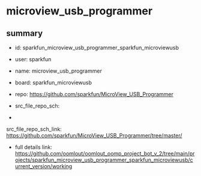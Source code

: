 # microview_usb_programmer
 
## summary 
* id: sparkfun_microview_usb_programmer_sparkfun_microviewusb
* user: sparkfun
* name: microview_usb_programmer
* board: sparkfun_microviewusb
* repo: https://github.com/sparkfun/MicroView_USB_Programmer



* src_file_repo_sch: 
*
 src_file_repo_sch_link: https://github.com/sparkfun/MicroView_USB_Programmer/tree/master/
* full details link: https://github.com/oomlout/oomlout_oomp_project_bot_v_2/tree/main/projects/sparkfun_microview_usb_programmer_sparkfun_microviewusb/current_version/working  






